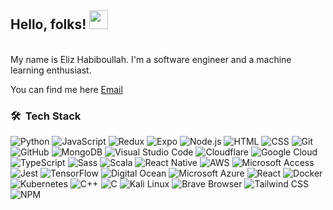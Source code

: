 ## Hello, folks! <img src="https://raw.githubusercontent.com/MartinHeinz/MartinHeinz/master/wave.gif" width="30px">

<br />
My name is Eliz Habiboullah. I'm a software engineer and a machine learning enthusiast.

You can find me here <a href="mailto:eliz4ads@gmail.com" class="footer-link">Email</a>

### 🛠 &nbsp;Tech Stack

<img alt="Python" src="https://img.shields.io/badge/-Python-40bcfc?style=flat-square&logo=python&logoColor=white" /> <img alt="JavaScript" src="https://img.shields.io/badge/-JavaScript-40bcfc?style=flat-square&logo=javascript&logoColor=white" />
<img alt="Redux" src="https://img.shields.io/badge/-Redux-40bcfc?style=flat-square&logo=redux&logoColor=white" />
<img alt="Expo" src="https://img.shields.io/badge/-Expo-40bcfc?style=flat-square&logo=expo&logoColor=white" />
<img alt="Node.js" src="https://img.shields.io/badge/-Node.js-40bcfc?style=flat-square&logo=node.js&logoColor=white" />
<img alt="HTML" src="https://img.shields.io/badge/-HTML-40bcfc?style=flat-square&logo=html5&logoColor=white" />
<img alt="CSS" src="https://img.shields.io/badge/-CSS-40bcfc?style=flat-square&logo=css3&logoColor=white" />
<img alt="Git" src="https://img.shields.io/badge/-Git-40bcfc?style=flat-square&logo=git&logoColor=white" />
<img alt="GitHub" src="https://img.shields.io/badge/-GitHub-40bcfc?style=flat-square&logo=github&logoColor=white" />
<img alt="MongoDB" src="https://img.shields.io/badge/-MongoDB-40bcfc?style=flat-square&logo=mongodb&logoColor=white" />
<img alt="Visual Studio Code" src="https://img.shields.io/badge/-Visual%20Studio%20Code-40bcfc?style=flat-square&logo=visual-studio-code&logoColor=white" />
<img alt="Cloudflare" src="https://img.shields.io/badge/-Cloudflare-40bcfc?style=flat-square&logo=cloudflare&logoColor=white" />
<img alt="Google Cloud" src="https://img.shields.io/badge/-Google%20Cloud-40bcfc?style=flat-square&logo=google-cloud&logoColor=white" />
<img alt="TypeScript" src="https://img.shields.io/badge/-TypeScript-40bcfc?style=flat-square&logo=typescript&logoColor=white" />
<img alt="Sass" src="https://img.shields.io/badge/-Sass-40bcfc?style=flat-square&logo=sass&logoColor=white" />
<img alt="Scala" src="https://img.shields.io/badge/-Scala-40bcfc?style=flat-square&logo=scala&logoColor=white" />
<img alt="React Native" src="https://img.shields.io/badge/-React%20Native-40bcfc?style=flat-square&logo=react&logoColor=white" />
<img alt="AWS" src="https://img.shields.io/badge/-AWS-40bcfc?style=flat-square&logo=amazon-aws&logoColor=white" />
<img alt="Microsoft Access" src="https://img.shields.io/badge/-Microsoft%20Access-40bcfc?style=flat-square&logo=microsoft-access&logoColor=white" />
<img alt="Jest" src="https://img.shields.io/badge/-Jest-40bcfc?style=flat-square&logo=jest&logoColor=white" />
<img alt="TensorFlow" src="https://img.shields.io/badge/-TensorFlow-40bcfc?style=flat-square&logo=tensorflow&logoColor=white" />
<img alt="Digital Ocean" src="https://img.shields.io/badge/-Digital%20Ocean-40bcfc?style=flat-square&logo=digitalocean&logoColor=white" />
<img alt="Microsoft Azure" src="https://img.shields.io/badge/-Microsoft%20Azure-40bcfc?style=flat-square&logo=microsoft-azure&logoColor=white" />
<img alt="React" src="https://img.shields.io/badge/-React-40bcfc?style=flat-square&logo=react&logoColor=white" />
<img alt="Docker" src="https://img.shields.io/badge/-Docker-40bcfc?style=flat-square&logo=docker&logoColor=white" />
<img alt="Kubernetes" src="https://img.shields.io/badge/-Kubernetes-40bcfc?style=flat-square&logo=kubernetes&logoColor=white" />
<img alt="C++" src="https://img.shields.io/badge/-C++-40bcfc?style=flat-square&logo=cplusplus&logoColor=white" />
<img alt="C" src="https://img.shields.io/badge/-C-40bcfc?style=flat-square&logo=c&logoColor=white" />
<img alt="Kali Linux" src="https://img.shields.io/badge/-Kali%20Linux-40bcfc?style=flat-square&logo=kalilinux&logoColor=white" />
<img alt="Brave Browser" src="https://img.shields.io/badge/-Brave%20Browser-40bcfc?style=flat-square&logo=brave&logoColor=white" />
<img alt="Tailwind CSS" src="https://img.shields.io/badge/-Tailwind%20CSS-40bcfc?style=flat-square&logo=tailwindcss&logoColor=white" />
<img alt="NPM" src="https://img.shields.io/badge/-NPM-40bcfc?style=flat-square&logo=npm&logoColor=white" />


<!-- 🔭 I’m currently working on ... -->
<!-- 🌱 I’m currently learning ... -->
<!-- 👯 I’m looking to collaborate on ... -->
<!-- 🤔 I’m looking for help with ... -->
<!-- 💬 Ask me about ... -->
<!-- 📫 How to reach me: ... -->
<!-- 😄 Pronouns: ... -->
<!-- ⚡ Fun fact: ... -->



